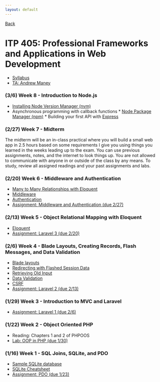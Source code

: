 ```yaml
---
layout: default
---
```


[Back](/teaching)

# ITP 405: Professional Frameworks and Applications in Web Development

*   [Syllabus](http://web-app.usc.edu/soc/syllabus/20181/32074.pdf)
*   [TA: Andrew Maney](mailto:amaney@usc.edu)

### (3/6) Week 8 - Introduction to Node.js

* [Installing Node Version Manager (nvm)](https://github.com/creationix/nvm)
* Asynchronous programming with callback functions * [Node Package Manager (npm)](https://www.npmjs.com/) * Building your first API with [Express](https://expressjs.com/)

### (2/27) Week 7 - Midterm

The midterm will be an in-class practical where you will build a small web app in 2.5 hours based on some requirements I give you using things you learned in the weeks leading up to the exam. You can use previous assignments, notes, and the internet to look things up. You are not allowed to communicate with anyone in or outside of the class by any means. To study, review all assigned readings and your past assignments and labs.

### (2/20) Week 6 - Middleware and Authentication

*   [Many to Many Relationships with Eloquent](https://laravel.com/docs/5.6/eloquent-relationships#many-to-many)
*   [Middleware](https://laravel.com/docs/5.6/middleware)
*   [Authentication](https://laravel.com/docs/5.6/authentication)
*   [Assignment: Middleware and Authentication (due 2/27)](/assignments/middleware-and-authentication)

### (2/13) Week 5 - Object Relational Mapping with Eloquent

*   [Eloquent](https://laravel.com/docs/5.6/eloquent)
*   [Assignment: Laravel 3 (due 2/20)](/assignments/laravel3)

### (2/6) Week 4 - Blade Layouts, Creating Records, Flash Messages, and Data Validation

*   [Blade layouts](https://laravel.com/docs/5.5/blade#defining-a-layout)
*   [Redirecting with Flashed Session Data](https://laravel.com/docs/5.5/responses#redirecting-with-flashed-session-data)
*   [Retrieving Old Input](https://laravel.com/docs/5.5/requests#old-input)
*   [Data Validation](https://laravel.com/docs/5.5/validation#manually-creating-validators)
*   [CSRF](https://laravel.com/docs/5.5/csrf)
*   [Assignment: Laravel 2 (due 2/13)](/assignments/laravel2)

### (1/29) Week 3 - Introduction to MVC and Laravel

*   [Assignment: Laravel 1 (due 2/6)](/assignments/laravel1)

### (1/22) Week 2 - Object Oriented PHP

*   Reading: Chapters 1 and 2 of PHPOOS
*   [Lab: OOP in PHP (due 1/30)](https://bitbucket.org/skaterdav85/itp405-oop-spring-2018)

### (1/16) Week 1 - SQL Joins, SQLite, and PDO

*   [Sample SQLite database](http://www.sqlitetutorial.net/sqlite-sample-database/)
*   [SQLite Cheatsheet](/tutorials/sqlite)
*   [Assignment: PDO (due 1/23)](/assignments/pdo)
